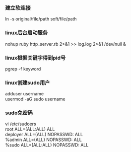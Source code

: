 ### 建立软连接
ln -s original/file/path soft/file/path
### linux后台启动服务
nohup ruby http_server.rb 2>&1 >> log.log 2>&1 /dev/null &
### linux根据关键字得到pid号
pgrep -f keyword
### linux创建sudo用户
adduser username  
usermod -aG sudo username  
### sudo免密码
vi /etc/sudoers  
root    ALL=(ALL:ALL) ALL  
deployer ALL=(ALL) NOPASSWD: ALL  
%admin ALL=(ALL) NOPASSWD: ALL  
%sudo   ALL=(ALL:ALL) NOPASSWD: ALL  